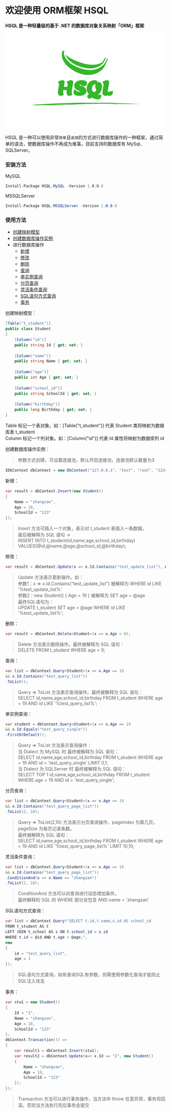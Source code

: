 # 欢迎使用 ORM框架 HSQL

**HSQL 是一种轻量级的基于 .NET 的数据库对象关系映射「ORM」框架**

![markdown](https://github.com/hexu6788/HSQL/blob/master/file/logo-2.png?raw=true "HSQL")

HSQL 是一种可以使用非常`简单`且`高效`的方式进行数据库操作的一种框架，通过简单的语法，使数据库操作不再成为难事。目前支持的数据库有 MySql、SQLServer。

### 安装方法
MySQL
```csharp
Install-Package HSQL.MySQL -Version 1.0.0.8
```
MSSQLServer
```csharp
Install-Package HSQL.MSSQLServer -Version 1.0.0.8
```

### 使用方法
+ <a href="#创建映射模型">创建映射模型</a>
+ <a href="#创建数据库操作实例">创建数据库操作实例</a>
+ 进行数据库操作
    + <a href="#新增">新增</a>
    + <a href="#修改">修改</a>
    + <a href="#删除">删除</a>
    + <a href="#查询">查询</a>
    + <a href="#单实例查询">单实例查询</a>
    + <a href="#分页查询">分页查询</a>
    + <a href="#灵活条件查询">灵活条件查询</a>
    + <a href="#SQL语句方式查询">SQL语句方式查询</a>
    + <a href="#事务">事务</a>


<a id="创建映射模型">创建映射模型：</a>
```csharp
[Table("t_student")]
public class Student
{
    [Column("id")]
    public string Id { get; set; }

    [Column("name")]
    public string Name { get; set; }

    [Column("age")]
    public int Age { get; set; }

    [Column("school_id")]
    public string SchoolId { get; set; }

    [Column("birthday")]
    public long Birthday { get; set; }
}
```
Table 标记一个表对象。如：[Table("t_student")] 代表 Student 类将映射为数据库表 t_student<br/>Column 标记一个列对象。如：[Column("id")] 代表 Id 属性将映射为数据库列 id




<a id="创建数据库操作实例">创建数据库操作实例：</a>

> 参数方式创建，可设置连接池，默认开启连接池，连接池默认数量为3
```csharp
IDbContext dbContext = new DbContext("127.0.0.1", "test", "root", "123456");
```


<a id="新增">新增：</a>
```csharp
var result = dbContext.Insert(new Student()
{
    Name = "zhangsan",
    Age = 18,
    SchoolId = "123"
});
```
> Insert 方法可插入一个对象，表示对 t_student 表插入一条数据。<br/>最后被解释为 SQL 语句 -> <br/>INSERT INTO t_student(id,name,age,school_id,birthday) VALUES(@id,@name,@age,@school_id,@birthday);




<a id="修改">修改：</a>
```csharp
var result = dbContext.Update(x => x.Id.Contains("test_update_list"), new Student() { Age = 19 });
```
> Update 方法表示更新操作。如：<br/>参数1：x => x.Id.Contains("test_update_list") 被解释为 WHERE id LIKE '%test_update_list%' <br/>参数2：new Student() { Age = 19 } 被解释为 SET age = @age <br/>最终SQL语句为：<br/>UPDATE t_student SET age = @age WHERE id LIKE '%test_update_list%';





<a id="删除">删除：</a>
```csharp
var result = dbContext.Delete<Student>(x => x.Age > 0);
```
> Delete 方法表示删除操作。最终被解释为 SQL 语句：<br/>DELETE FROM t_student WHERE age > 0;




<a id="查询">查询：</a>
```csharp
var list = dbContext.Query<Student>(x => x.Age == 19 
&& x.Id.Contains("test_query_list"))
.ToList();
```
> Query => ToList 方法表示查询操作。最终被解释为 SQL 语句：<br/>SELECT id,name,age,school_id,birthday FROM t_student WHERE age = 19 AND id LIKE '%test_query_list%';




<a id="单实例查询">单实例查询：</a>
```csharp
var student = dbContext.Query<Student>(x => x.Age == 19 
&& x.Id.Equals("test_query_single"))
.FirstOrDefault();
```
> Query => ToList 方法表示查询操作：<br/>当 Dialect 为 MySQL 时 最终被解释为 SQL 语句：<br/>SELECT id,name,age,school_id,birthday FROM t_student WHERE age = 19 AND id = 'test_query_single' LIMIT 0,1;<br/>当 Dialect 为 SQLServer 时 最终被解释为 SQL 语句：<br/>SELECT TOP 1 id,name,age,school_id,birthday FROM t_student WHERE age = 19 AND id = 'test_query_single';




<a id="分页查询">分页查询：</a>
```csharp
var list = dbContext.Query<Student>(x => x.Age == 19 
&& x.Id.Contains("test_query_page_list"))
.ToList(2, 10);
```
> Query => ToList(2,10) 方法表示分页查询操作，pageIndex 为第几页，pageSize 为每页记录条数。<br/>最终被解释为 SQL 语句：<br/>SELECT id,name,age,school_id,birthday FROM t_student WHERE age = 19 AND id LIKE '%test_query_page_list%' LIMIT 10,10;




<a id="灵活条件查询">灵活条件查询：</a>
```csharp
var list = dbContext.Query<Student>(x => x.Age == 19 
&& x.Id.Contains("test_query_page_list"))
.ConditionAnd(x => x.Name == "zhangsan")
.ToList(2, 10);
```
>  ConditionAnd 方法可以对查询进行动态增加条件。<br/>最终解释的 SQL 的 WHERE 部分会包含 AND name = 'zhangsan'

<a id="SQL语句方式查询">SQL语句方式查询：</a>
```csharp
var list = dbContext.Query("SELECT t.id,t.name,s.id AS school_id 
FROM t_student AS t 
LEFT JOIN t_school AS s ON t.school_id = s.id 
WHERE t.id = @id AND t.age > @age;", 
new
{
    id = "test_query_list",
    age = 1
});
```
>  SQL语句方式查询，如有查询SQL有参数，则需使用参数化查询才能防止SQL注入攻击

<a id="事务">事务：</a>
```csharp
var stu1 = new Student()
{
    Id = "1",
    Name = "zhangsan",
    Age = 18,
    SchoolId = "123"
};
dbContext.Transaction(() => 
{
    var result1 = dbContext.Insert(stu1);
    var result2 = dbContext.Update(x=> x.Id == "2", new Student()
    {
        Name = "zhangsan",
        Age = 18,
        SchoolId = "123"
    });
});
```
>  Transaction 方法可以进行事务操作，当方法中 throw 任意异常，事务将回滚。否则当方法执行完后事务会提交